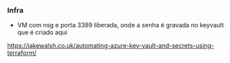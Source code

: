 ### Infra

* VM com nsg e porta 3389 liberada, onde a senha é gravada no keyvault que é criado aqui

https://jakewalsh.co.uk/automating-azure-key-vault-and-secrets-using-terraform/